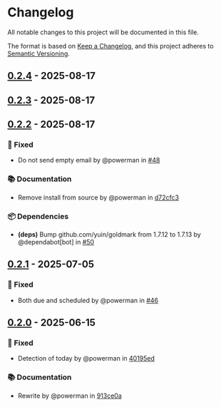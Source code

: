 # Changelog

All notable changes to this project will be documented in this file.

The format is based on [Keep a Changelog](https://keepachangelog.com/en/1.1.0/),
and this project adheres to [Semantic Versioning](https://semver.org/spec/v2.0.0.html).

## [0.2.4] - 2025-08-17

[0.2.4]: https://github.com/powerman/md-tasks-notify/compare/v0.2.3..v0.2.4

## [0.2.3] - 2025-08-17

[0.2.3]: https://github.com/powerman/md-tasks-notify/compare/v0.2.2..v0.2.3

## [0.2.2] - 2025-08-17

### 🐛 Fixed

- Do not send empty email by @powerman in [#48]

### 📚 Documentation

- Remove install from source by @powerman in [d72cfc3]

### 📦️ Dependencies

- **(deps)** Bump github.com/yuin/goldmark from 1.7.12 to 1.7.13 by @dependabot[bot] in [#50]

[0.2.2]: https://github.com/powerman/md-tasks-notify/compare/v0.2.1..v0.2.2
[d72cfc3]: https://github.com/powerman/md-tasks-notify/commit/d72cfc348d0bfaa9e398af35a42e4e20a3e8bff8
[#48]: https://github.com/powerman/md-tasks-notify/pull/48
[#50]: https://github.com/powerman/md-tasks-notify/pull/50

## [0.2.1] - 2025-07-05

### 🐛 Fixed

- Both due and scheduled by @powerman in [#46]

[0.2.1]: https://github.com/powerman/md-tasks-notify/compare/v0.2.0..v0.2.1
[#46]: https://github.com/powerman/md-tasks-notify/pull/46

## [0.2.0] - 2025-06-15

### 🐛 Fixed

- Detection of today by @powerman in [40195ed]

### 📚 Documentation

- Rewrite by @powerman in [913ce0a]

[0.2.0]: https://github.com/powerman/md-tasks-notify/compare/%40%7B10year%7D..v0.2.0
[40195ed]: https://github.com/powerman/md-tasks-notify/commit/40195ed9708676ef27d517db21152537b37d462b
[913ce0a]: https://github.com/powerman/md-tasks-notify/commit/913ce0a1b1944a3886e1de6822a352b22f852662

<!-- generated by git-cliff -->
